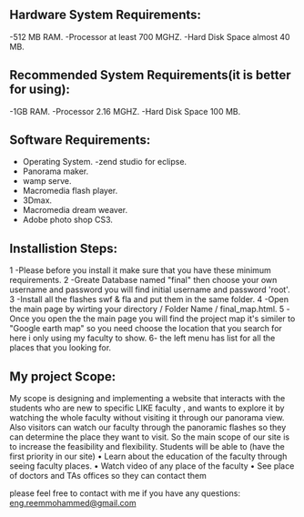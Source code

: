 Hardware System Requirements:
----------------------------
-512 MB RAM.
-Processor at least 700 MGHZ.
-Hard Disk Space almost 40 MB.

Recommended System Requirements(it is better for using):
----------------------------------------------
-1GB RAM.
-Processor 2.16 MGHZ.
-Hard Disk Space 100 MB.

Software Requirements:
-------------------------
- Operating System.
 -zend studio for eclipse.                                                              
- Panorama maker.
- wamp serve.                                                                  
- Macromedia flash player.
- 3Dmax.
- Macromedia dream weaver.
- Adobe photo shop CS3.

Installistion Steps:
-----------------------------

1 -Please before you install it make sure that you have these minimum requirements.
2 -Greate Database named "final" then choose your own username and password you will find initial username and password 'root'.
3 -Install all the flashes swf & fla and put them in the same folder.
4 -Open the main page by wirting your directory / Folder Name / final_map.html.
5 -Once you open the the main page you will find the project map it's similer to "Google earth map" so you need choose the location that you search for here i only using my faculty to show.
6- the left menu has list for all the places that you looking for.



My project Scope:
------------------
My scope is designing and implementing a website that interacts with the students who are new to specific LIKE faculty  , and wants to explore it by watching the whole faculty without visiting it through our panorama view.
 Also visitors can watch our faculty through the panoramic flashes so they can determine the place they want to visit.
So the main scope of our site is to increase the feasibility and flexibility.
Students will be able to (have the first priority in our site)
	•	Learn about the education of the faculty through seeing faculty places.
	•	Watch video of any place of the faculty
	•	See place of doctors and TAs offices so they can contact them 
	

please feel free to contact with me if you have any questions:
eng.reemmohammed@gmail.com

